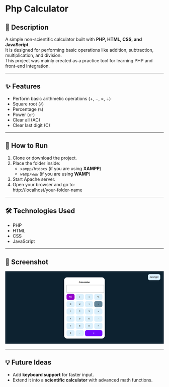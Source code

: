 # Php Calculator  

## 📖 Description  
A simple non-scientific calculator built with **PHP, HTML, CSS, and JavaScript**.  
It is designed for performing basic operations like addition, subtraction, multiplication, and division.  
This project was mainly created as a practice tool for learning PHP and front-end integration.  

---

## ✨ Features  
- Perform basic arithmetic operations (+, −, ×, ÷)  
- Square root (`√`)  
- Percentage (`%`)  
- Power (`xʸ`)  
- Clear all (AC)  
- Clear last digit (C)  

---

## 🚀 How to Run  
1. Clone or download the project.  
2. Place the folder inside:  
   - `xampp/htdocs` (if you are using **XAMPP**)  
   - `wamp/www` (if you are using **WAMP**)  
3. Start Apache server.  
4. Open your browser and go to:  
     http://localhost/your-folder-name


---

## 🛠️ Technologies Used  
- PHP  
- HTML  
- CSS  
- JavaScript  

---

## 📸 Screenshot  
![Screenshot](./screenshot/Screenshot.png)  

---

## 💡 Future Ideas  
- Add **keyboard support** for faster input.  
- Extend it into a **scientific calculator** with advanced math functions.  
